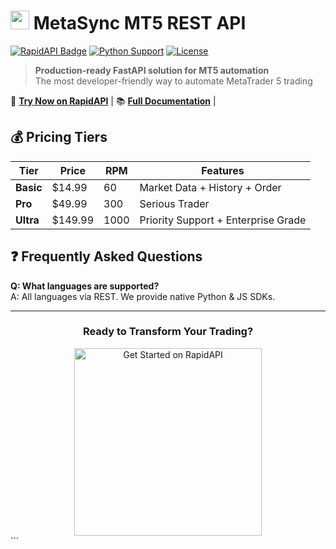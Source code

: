 # <img src="https://i.imgur.com/JQ6Z3gW.png" width="30" height="30"> MetaSync MT5 REST API

[![RapidAPI Badge](https://upload.wikimedia.org/wikipedia/commons/6/62/RapidAPI_logo.svg)](https://rapidapi.com/metasync-metasync-default/api/metasyc)
[![Python Support](https://img.shields.io/badge/Python-3.8+-blue?logo=python)](https://python.org)
[![License](https://img.shields.io/badge/License-MIT-green)](LICENSE)

> **Production-ready FastAPI solution for MT5 automation**  
> The most developer-friendly way to automate MetaTrader 5 trading

🔗 **[Try Now on RapidAPI](https://rapidapi.com/metasync-metasync-default/api/metasyc)** | 📚 **[Full Documentation](https://rapidapi.com/metasync-metasync-default/api/metasyc)** | 


## 💰 Pricing Tiers

| Tier | Price | RPM | Features |
|------|-------|-----|----------|
| **Basic** | $14.99 | 60 | Market Data + History + Order |
| **Pro** | $49.99 | 300 | Serious Trader |
| **Ultra** | $149.99 | 1000 | Priority Support + Enterprise Grade |



## ❓ Frequently Asked Questions

**Q: What languages are supported?**  
A: All languages via REST. We provide native Python & JS SDKs.

---

<div align="center">
  <h3>Ready to Transform Your Trading?</h3>
  <a href="https://rapidapi.com/metasync-metasync-default/api/metasyc">
    <img src="https://upload.wikimedia.org/wikipedia/commons/6/62/RapidAPI_logo.svg" width="300" alt="Get Started on RapidAPI">
  </a>
</div>
```

